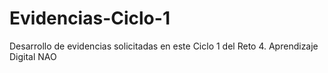 # Evidencias-Ciclo-1
Desarrollo de evidencias solicitadas en este Ciclo 1 del Reto 4. Aprendizaje Digital NAO
